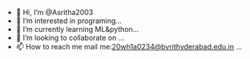 - 👋 Hi, I’m @Asritha2003
- 👀 I’m interested in  programing...
- 🌱 I’m currently learning  ML&python...
- 💞️ I’m looking to collaborate on ...
- 📫 How to reach me mail me:20wh1a0234@bvrithyderabad.edu.in  ...

<!---
Asritha2003/Asritha2003 is a ✨ special ✨ repository because its `README.md` (this file) appears on your GitHub profile.
You can click the Preview link to take a look at your changes.
--->
